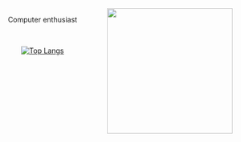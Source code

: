 <div style="float: right;">
  <img align="right" height="250px" src="https://i.pinimg.com/564x/21/04/8a/21048a2ce0969eb94509703043858a9f.jpg">    
</div>

<div align="center">
  
  Computer enthusiast
  
  <br>
  
  [![Top Langs](https://github-readme-stats.vercel.app/api/top-langs/?username=brendasantana04&theme=apprentice)](https://github.com/anuraghazra/github-readme-stats)
  
</div>


